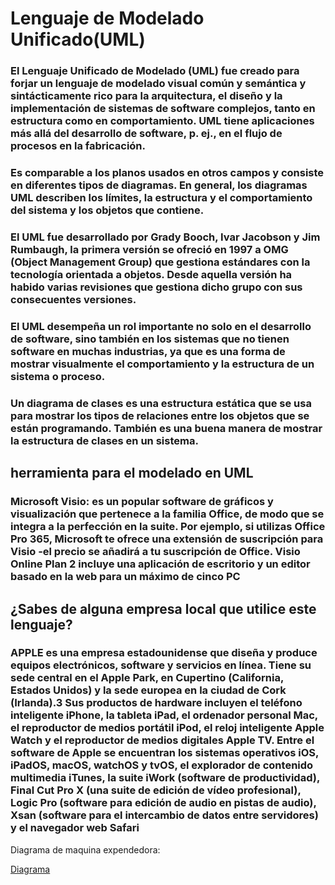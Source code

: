 # Lenguaje de Modelado Unificado(UML)

### El Lenguaje Unificado de Modelado (UML) fue creado para forjar un lenguaje de modelado visual común y semántica y sintácticamente rico para la arquitectura, el diseño y la implementación de sistemas de software complejos, tanto en estructura como en comportamiento. UML tiene aplicaciones más allá del desarrollo de software, p. ej., en el flujo de procesos en la fabricación.
### Es comparable a los planos usados en otros campos y consiste en diferentes tipos de diagramas. En general, los diagramas UML describen los límites, la estructura y el comportamiento del sistema y los objetos que contiene.

### El UML fue desarrollado por Grady Booch, Ivar Jacobson y Jim Rumbaugh, la primera versión se ofreció en 1997 a OMG  (Object Management Group)  que gestiona estándares con la tecnología orientada a objetos. Desde aquella versión ha habido varias revisiones que gestiona dicho grupo con sus consecuentes versiones.

### El UML desempeña un rol importante no solo en el desarrollo de software, sino también en los sistemas que no tienen software en muchas industrias, ya que es una forma de mostrar visualmente el comportamiento y la estructura de un sistema o proceso.
### Un diagrama de clases es una estructura estática que se usa para mostrar los tipos de relaciones entre los objetos que se están programando. También es una buena manera de mostrar la estructura de clases en un sistema.

## herramienta para el modelado en UML
### Microsoft Visio: es un popular software de gráficos y visualización que pertenece a la familia Office, de modo que se integra a la perfección en la suite. Por ejemplo, si utilizas Office Pro 365, Microsoft te ofrece una extensión de suscripción para Visio -el precio se añadirá a tu suscripción de Office. Visio Online Plan 2 incluye una aplicación de escritorio y un editor basado en la web para un máximo de cinco PC 

## ¿Sabes de alguna empresa local que utilice este lenguaje?
### APPLE es una empresa estadounidense que diseña y produce equipos electrónicos, software y servicios en línea. Tiene su sede central en el Apple Park, en Cupertino (California, Estados Unidos) y la sede europea en la ciudad de Cork (Irlanda).3 Sus productos de hardware incluyen el teléfono inteligente iPhone, la tableta iPad, el ordenador personal Mac, el reproductor de medios portátil iPod, el reloj inteligente Apple Watch y el reproductor de medios digitales Apple TV. Entre el software de Apple se encuentran los sistemas operativos iOS, iPadOS, macOS, watchOS y tvOS, el explorador de contenido multimedia iTunes, la suite iWork (software de productividad), Final Cut Pro X (una suite de edición de vídeo profesional), Logic Pro (software para edición de audio en pistas de audio), Xsan (software para el intercambio de datos entre servidores) y el navegador web Safari

Diagrama de maquina expendedora:

[Diagrama](espendedora.png)
